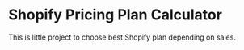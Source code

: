 # Shopify Pricing Plan Calculator

This is little project to choose best Shopify plan depending on sales.
